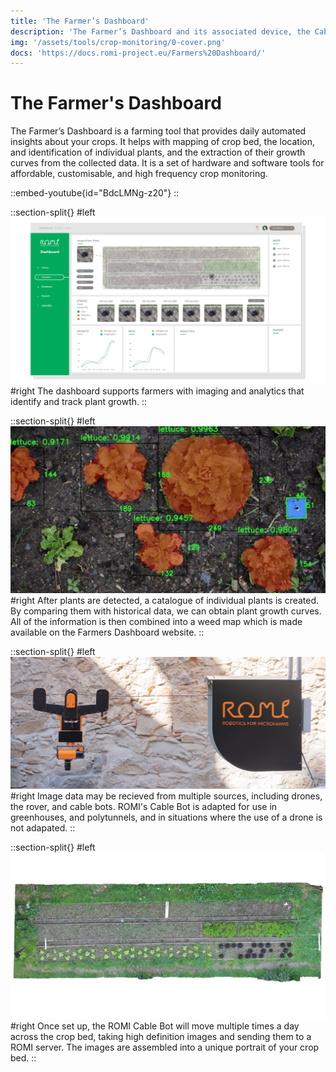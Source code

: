 ```yaml
---
title: 'The Farmer’s Dashboard'
description: 'The Farmer’s Dashboard and its associated device, the Cablebot, is our primary tool for crop monitoring. With the help of an aerial imaging device, images of the crop are collected and analysed to give the farmer an overview of the status of the crops and also of individual plants.'
img: '/assets/tools/crop-monitoring/0-cover.png'
docs: 'https://docs.romi-project.eu/Farmers%20Dashboard/'
---
```


# The Farmer's Dashboard

The Farmer’s Dashboard is a farming tool that provides daily automated insights about your crops. It helps with mapping of crop bed, the location, and identification of individual plants, and the extraction of their growth curves from the collected data. It is a set of hardware and software tools for affordable, customisable, and high frequency crop monitoring.

::embed-youtube{id="BdcLMNg-z20"}
::

::section-split{}
#left
![dashboard screenshot](/assets/tools/crop-monitoring/1-farmers-dashboard.png)
#right
The dashboard supports farmers with imaging and analytics that identify and track plant growth.
::

::section-split{}
#left
![dashboard screenshot](/assets/tools/crop-monitoring/2-monitoring-segmentation.jpg)
#right
After plants are detected, a catalogue of individual plants is created. By comparing them with historical data, we can obtain plant growth curves. All of the information is then combined into a weed map which is made available on the Farmers Dashboard website.
::

::section-split{}
#left
![dashboard screenshot](/assets/tools/crop-monitoring/3-cablebot.jpg)
#right
Image data may be recieved from multiple sources, including drones, the rover, and cable bots. ROMI's Cable Bot is adapted for use in greenhouses, and polytunnels, and in situations where the use of a drone is not adapated.
::

::section-split{}
#left
![dashboard screenshot](/assets/tools/crop-monitoring/4-monitoring-orthomosaic.jpg)
#right
Once set up, the ROMI Cable Bot will move multiple times a day across the crop bed, taking high definition images and sending them to a ROMI server. The images are assembled into a unique portrait of your crop bed.
::
